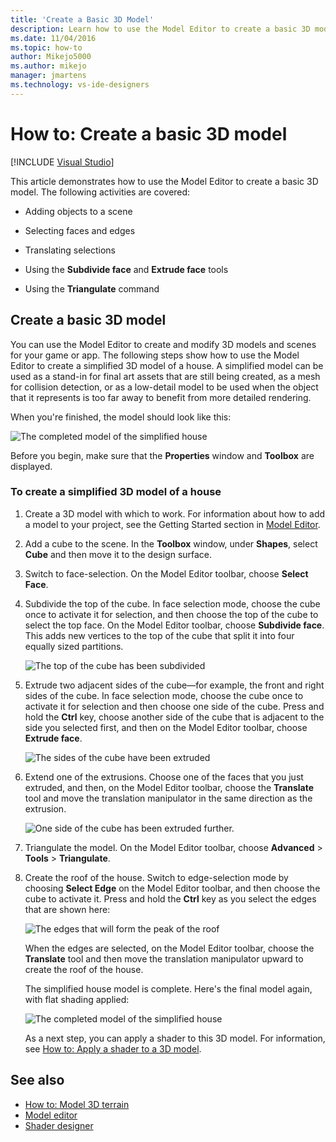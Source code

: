 ```yaml
---
title: 'Create a Basic 3D Model'
description: Learn how to use the Model Editor to create a basic 3D model, including adding objects to a scene, translating selections, and other activities.
ms.date: 11/04/2016
ms.topic: how-to
author: Mikejo5000
ms.author: mikejo
manager: jmartens
ms.technology: vs-ide-designers
---
```

# How to: Create a basic 3D model

 [!INCLUDE [Visual Studio](~/includes/applies-to-version/vs-windows-only.md)]

This article demonstrates how to use the Model Editor to create a basic 3D model. The following activities are covered:

- Adding objects to a scene

- Selecting faces and edges

- Translating selections

- Using the **Subdivide face** and **Extrude face** tools

- Using the **Triangulate** command

## Create a basic 3D model
You can use the Model Editor to create and modify 3D models and scenes for your game or app. The following steps show how to use the Model Editor to create a simplified 3D model of a house. A simplified model can be used as a stand-in for final art assets that are still being created, as a mesh for collision detection, or as a low-detail model to be used when the object that it represents is too far away to benefit from more detailed rendering.

When you're finished, the model should look like this:

![The completed model of the simplified house](../designers/media/gfx_model_demo_house_final.png)

Before you begin, make sure that the **Properties** window and **Toolbox** are displayed.

### To create a simplified 3D model of a house

1. Create a 3D model with which to work. For information about how to add a model to your project, see the Getting Started section in [Model Editor](../designers/model-editor.md).

2. Add a cube to the scene. In the **Toolbox** window, under **Shapes**, select **Cube** and then move it to the design surface.

3. Switch to face-selection. On the Model Editor toolbar, choose **Select Face**.

4. Subdivide the top of the cube. In face selection mode, choose the cube once to activate it for selection, and then choose the top of the cube to select the top face. On the Model Editor toolbar, choose **Subdivide face**. This adds new vertices to the top of the cube that split it into four equally sized partitions.

    ![The top of the cube has been subdivided](../designers/media/gfx_model_demo_house_subdiv.png)

5. Extrude two adjacent sides of the cube—for example, the front and right sides of the cube. In face selection mode, choose the cube once to activate it for selection and then choose one side of the cube. Press and hold the **Ctrl** key, choose another side of the cube that is adjacent to the side you selected first, and then on the Model Editor toolbar, choose **Extrude face**.

    ![The sides of the cube have been extruded](../designers/media/gfx_model_demo_house_extrude.png)

6. Extend one of the extrusions. Choose one of the faces that you just extruded, and then, on the Model Editor toolbar, choose the **Translate** tool and move the translation manipulator in the same direction as the extrusion.

    ![One side of the cube has been extruded further.](../designers/media/gfx_model_demo_house_extend.png)

7. Triangulate the model. On the Model Editor toolbar, choose **Advanced** > **Tools** > **Triangulate**.

8. Create the roof of the house. Switch to edge-selection mode by choosing **Select Edge** on the Model Editor toolbar, and then choose the cube to activate it. Press and hold the **Ctrl** key as you select the edges that are shown here:

    ![The edges that will form the peak of the roof](../designers/media/gfx_model_demo_house_edges.png)

    When the edges are selected, on the Model Editor toolbar, choose the **Translate** tool and then move the translation manipulator upward to create the roof of the house.

   The simplified house model is complete. Here's the final model again, with flat shading applied:

   ![The completed model of the simplified house](../designers/media/gfx_model_demo_house_final.png)

   As a next step, you can apply a shader to this 3D model. For information, see [How to: Apply a shader to a 3D model](../designers/how-to-apply-a-shader-to-a-3-d-model.md).

## See also

- [How to: Model 3D terrain](../designers/how-to-model-3-d-terrain.md)
- [Model editor](../designers/model-editor.md)
- [Shader designer](../designers/shader-designer.md)
